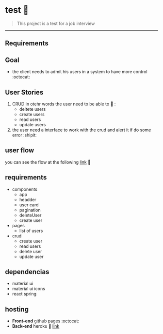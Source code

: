 # test :100:

> This project is a test for a job interview

---

## Requirements

## Goal

- the client needs to admit his users in a system to have more control :octocat:

## User Stories

1. CRUD in otehr words the user need to be able to :eyes: :
   - deltete users
   - create users
   - read users
   - update users
2. the user need a interface to work with the crud and alert it if do some error :shipit:

## user flow

you can see the flow at the following [link](https://drive.google.com/file/d/1redwR8KxPbkGkXYSmeLd2YR_LzDpT7cF/view?usp=sharing) :link:

## requirements

- components
  - app
  - headder
  - user card
  - pagination
  - deleteUser
  - create user
- pages
  - list of users
- crud
  - create user
  - read users
  - delete user
  - update user

## dependencias

- material ui
- material ui icons
- react spring

## hosting

- **Front-end** github pages :octocat:
- **Back-end** heroku :purple_heart: [link](https://reqres.in/api/)
